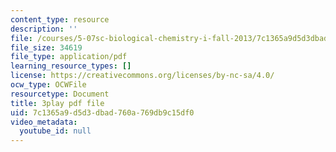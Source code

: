 ```yaml
---
content_type: resource
description: ''
file: /courses/5-07sc-biological-chemistry-i-fall-2013/7c1365a9d5d3dbad760a769db9c15df0_eOYHJLqP2Ps.pdf
file_size: 34619
file_type: application/pdf
learning_resource_types: []
license: https://creativecommons.org/licenses/by-nc-sa/4.0/
ocw_type: OCWFile
resourcetype: Document
title: 3play pdf file
uid: 7c1365a9-d5d3-dbad-760a-769db9c15df0
video_metadata:
  youtube_id: null
---
```

